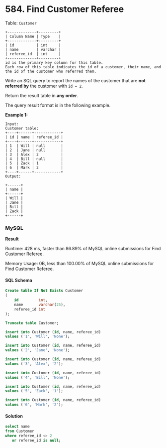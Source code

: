 # 584. Find Customer Referee

Table: `Customer`

```
+-------------+---------+
| Column Name | Type    |
+-------------+---------+
| id          | int     |
| name        | varchar |
| referee_id  | int     |
+-------------+---------+
id is the primary key column for this table.
Each row of this table indicates the id of a customer, their name, and the id of the customer who referred them.
```

Write an SQL query to report the names of the customer that are **not referred by** the customer with `id = 2`.

Return the result table in **any order**.

The query result format is in the following example.

**Example 1:**

```
Input: 
Customer table:
+----+------+------------+
| id | name | referee_id |
+----+------+------------+
| 1  | Will | null       |
| 2  | Jane | null       |
| 3  | Alex | 2          |
| 4  | Bill | null       |
| 5  | Zack | 1          |
| 6  | Mark | 2          |
+----+------+------------+
Output:
 
+------+
| name |
+------+
| Will |
| Jane |
| Bill |
| Zack |
+------+
```

### MySQL

**Result**

Runtime: 428 ms, faster than 86.89% of MySQL online submissions for Find Customer Referee.

Memory Usage: 0B, less than 100.00% of MySQL online submissions for Find Customer Referee.

#### SQL Schema

```sql
Create table If Not Exists Customer
(
    id         int,
    name       varchar(25),
    referee_id int
);

Truncate table Customer;

insert into Customer (id, name, referee_id)
values ('1', 'Will', 'None');

insert into Customer (id, name, referee_id)
values ('2', 'Jane', 'None');

insert into Customer (id, name, referee_id)
values ('3', 'Alex', '2');

insert into Customer (id, name, referee_id)
values ('4', 'Bill', 'None');

insert into Customer (id, name, referee_id)
values ('5', 'Zack', '1');

insert into Customer (id, name, referee_id)
values ('6', 'Mark', '2');
```

#### Solution

```sql
select name
from Customer
where referee_id <> 2
   or referee_id is null;
```

